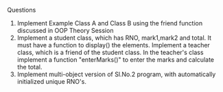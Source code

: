 Questions
  1. Implement Example Class A and Class B using the friend function discussed in OOP Theory Session
  2. Implement a student class, which has RNO, mark1,mark2 and total. It must have a function to display() the elements. Implement a teacher class, which is a friend of the student class. In the teacher's class implement a function "enterMarks()" to enter the marks and calculate the total. 
  3. Implement multi-object version of  Sl.No.2 program, with automatically initialized unique RNO's.
